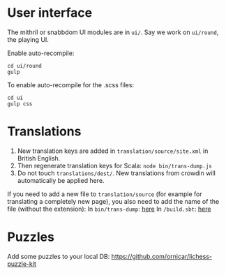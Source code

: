 # User interface
The mithril or snabbdom UI modules are in `ui/`. Say we work on `ui/round`, the playing UI.

Enable auto-recompile:

```
cd ui/round
gulp
```

To enable auto-recompile for the .scss files:

```
cd ui
gulp css
```

# Translations

1. New translation keys are added in `translation/source/site.xml` in British English.
1. Then regenerate translation keys for Scala: `node bin/trans-dump.js`
1. Do not touch `translations/dest/`. New translations from crowdin will automatically be applied here.

If you need to add a new file to `translation/source` (for example for translating a completely new page), you also need to add the name of the file (without the extension):
In `bin/trans-dump`:
[here](https://github.com/ornicar/lila/blob/3b38ffdbbedc2730746becbb4a4f076ddfb5274c/bin/trans-dump.js#L5)
In `/build.sbt`:
[here](https://github.com/ornicar/lila/blob/3b38ffdbbedc2730746becbb4a4f076ddfb5274c/build.sbt#L79)

# Puzzles

Add some puzzles to your local DB: https://github.com/ornicar/lichess-puzzle-kit